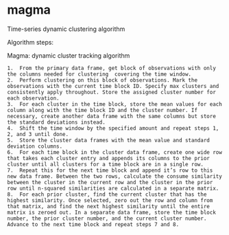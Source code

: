 # magma
Time-series dynamic clustering algorithm

Algorithm steps:

Magma: dynamic cluster tracking algorithm

	1.	From the primary data frame, get block of observations with only the columns needed for clustering  covering the time window. 
	2.	Perform clustering on this block of observations. Mark the observations with the current time block ID. Specify max clusters and consistently apply throughout. Store the assigned cluster number for each observation. 
	3.	For each cluster in the time block, store the mean values for each column along with the time block ID and the cluster number. If necessary, create another data frame with the same columns but store the standard deviations instead. 
	4.	Shift the time window by the specified amount and repeat steps 1, 2, and 3 until done. 
	5.	Store the cluster data frames with the mean value and standard deviation columns.
	6.	For each time block in the cluster data frame, create one wide row that takes each cluster entry and appends its columns to the prior cluster until all clusters for a time block are in a single row. 
	7.	Repeat this for the next time block and append it’s row to this new data frame. Between the two rows, calculate the consume similarity between the cluster in the current row and the cluster in the prior row until n-squared similarities are calculated in a separate matrix. 
	8.	For each prior cluster, find the current cluster that has the highest similarity. Once selected, zero out the row and column from that matrix, and find the next highest similarity until the entire matrix is zeroed out. In a separate data frame, store the time block number, the prior cluster number, and the current cluster number. Advance to the next time block and repeat steps 7 and 8. 
